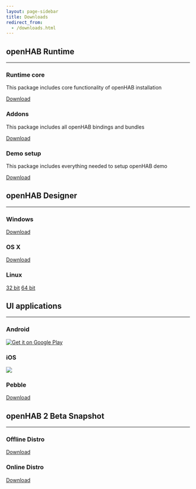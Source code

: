 ```yaml
---
layout: page-sidebar
title: Downloads
redirect_from:
  - /downloads.html
---
```

## openHAB Runtime

---

<div class="row-fluid">
  <div class="span4">
    <h3 class="mediumIconH3"><span class="iconWrapper iconMedium"><i class="icon-globe" ></i></span>Runtime core</h3></a>
    <p>This package includes core functionality of openHAB installation</p>
    <a class="btn btnSmall" href="https://bintray.com/artifact/download/openhab/bin/distribution-1.8.2-runtime.zip">Download</a>
  </div>
  <div class="span4">
    <h3 class="mediumIconH3"><span class="iconWrapper iconMedium"><i class="icon-resize-full-alt" ></i></span>Addons</h3>
    <p>This package includes all openHAB bindings and bundles</p>
    <a class="btn btnSmall" href="https://bintray.com/artifact/download/openhab/bin/distribution-1.8.2-addons.zip">Download</a>
  </div>
  <div class="span4">
    <h3 class="mediumIconH3"><span class="iconWrapper iconMedium"><i class="icon-star" ></i></span>Demo setup</h3>
    <p>This package includes everything needed to setup openHAB demo</p>
    <a class="btn btnSmall" href="https://bintray.com/artifact/download/openhab/bin/distribution-1.8.2-demo.zip">Download</a>
  </div>
</div>


## openHAB Designer

---

<div class="row-fluid">
  <div class="span4">
    <h3 class="mediumIconH3"><span class="iconWrapper iconMedium"><i class="fa fa-windows" ></i></span>Windows</h3>
    <a class="btn btnSmall" href="https://bintray.com/artifact/download/openhab/bin/distribution-1.8.2-designer-win.zip">Download</a></div>
  <div class="span4">
    <h3 class="mediumIconH3"><span class="iconWrapper iconMedium"><i style="left: 15px" class="fa fa-apple"></i></span>OS X</h3>
    <a class="btn btnSmall" href="https://bintray.com/artifact/download/openhab/bin/distribution-1.8.2-designer-macosx64.zip">Download</a></div>
  <div class="span4">
    <h3 class="mediumIconH3"><span class="iconWrapper iconMedium"><i style="left: 15px" class="fa fa-linux"></i></span>Linux</h3>
    <a class="btn btnSmall" href="https://bintray.com/artifact/download/openhab/bin/distribution-1.8.2-designer-linux.zip">32 bit</a>
    <a class="btn btnSmall" href="https://bintray.com/artifact/download/openhab/bin/distribution-1.8.2-designer-linux64bit.zip">64 bit</a></div>
</div>


## UI applications

---

<div class="row-fluid">
  <div class="span4">
    <h3 class="mediumIconH3"><span class="iconWrapper iconMedium"><i style="left: 15px" class="fa fa-android" ></i></span>Android</h3>
    <a href="https://play.google.com/store/apps/details?id=org.openhab.habdroid"><img class='app-link' alt="Get it on Google Play" src="//steverichey.github.io/google-play-badge-svg/img/en_get.svg" /></a></div>
  <div class="span4">
    <h3 class="mediumIconH3"><span class="iconWrapper iconMedium"><i style="left: 15px" class="fa fa-apple"></i></span>iOS</h3>
    <a href="http://itunes.apple.com/us/app/openhab/id492054521?mt=8"><img class='app-link' src="//devimages.apple.com.edgekey.net/app-store/marketing/guidelines/images/badge-download-on-the-app-store.svg"></a></div>
  <div class="span4">
    <h3 class="mediumIconH3"><span class="iconWrapper iconMedium"><i style="left: 15px" class="icon-star"></i></span>Pebble</h3>
    <a class="btn btnSmall" href="https://apps.getpebble.com/en_US/application/5542604d45bf334314000098?query=openhab&section=watchapps">Download</a></div>
</div>

## openHAB 2 Beta Snapshot

---

<div class="row-fluid">
  <div class="span4">
    <h3 class="mediumIconH3"><span class="iconWrapper iconMedium"><i class="icon-globe" ></i></span>Offline Distro</h3>
    <a class="btn btnSmall" href="https://openhab.ci.cloudbees.com/job/openHAB-Distribution/lastSuccessfulBuild/artifact/distributions/openhab-offline/target/openhab-offline-2.0.0-SNAPSHOT.zip">Download</a></div>
  <div class="span4">
    <h3 class="mediumIconH3"><span class="iconWrapper iconMedium"><i class="icon-globe" ></i></span>Online Distro</h3>
    <a class="btn btnSmall" href="https://openhab.ci.cloudbees.com/job/openHAB-Distribution/lastSuccessfulBuild/artifact/distributions/openhab-online/target/openhab-online-2.0.0-SNAPSHOT.zip">Download</a></div>
</div>
